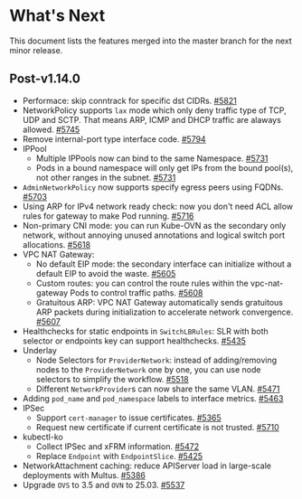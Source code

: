 # What's Next

This document lists the features merged into the master branch for the next minor release.

## Post-v1.14.0

- Performace: skip conntrack for specific dst CIDRs. [#5821](https://github.com/kubeovn/kube-ovn/pull/5821)
- NetworkPolicy supports `lax` mode which only deny traffic type of TCP, UDP and SCTP. That means ARP, ICMP and DHCP traffic are alaways allowed. [#5745](https://github.com/kubeovn/kube-ovn/pull/5745)
- Remove internal-port type interface code. [#5794](https://github.com/kubeovn/kube-ovn/pull/5794)
- IPPool
    - Multiple IPPools now can bind to the same Namespace. [#5731](https://github.com/kubeovn/kube-ovn/pull/5731)
    - Pods in a bound namespace will only get IPs from the bound pool(s), not other ranges in the subnet. [#5731](https://github.com/kubeovn/kube-ovn/pull/5731)
- `AdminNetworkPolicy` now supports specify egress peers using FQDNs. [#5703](https://github.com/kubeovn/kube-ovn/pull/5703)
- Using ARP for IPv4 network ready check: now you don't need ACL allow rules for gateway to make Pod running. [#5716](https://github.com/kubeovn/kube-ovn/pull/5716)
- Non-primary CNI mode: you can run Kube-OVN as the secondary only network, without annoying unused annotations and logical switch port allocations. [#5618](https://github.com/kubeovn/kube-ovn/pull/5618)
- VPC NAT Gateway:
    - No default EIP mode: the secondary interface can initialize without a default EIP to avoid the waste. [#5605](https://github.com/kubeovn/kube-ovn/pull/5605)
    - Custom routes: you can control the route rules within the vpc-nat-gateway Pods to control traffic paths. [#5608](https://github.com/kubeovn/kube-ovn/pull/5608)
    - Gratuitous ARP: VPC NAT Gateway automatically sends gratuitous ARP packets during initialization to accelerate network convergence. [#5607](https://github.com/kubeovn/kube-ovn/pull/5607)
- Healthchecks for static endpoints in `SwitchLBRules`: SLR with both selector or endpoints key can support healthchecks. [#5435](https://github.com/kubeovn/kube-ovn/pull/5435)
- Underlay
    - Node Selectors for `ProviderNetwork`: instead of adding/removing nodes to the `ProviderNetwork` one by one, you can use node selectors to simplify the workflow. [#5518](https://github.com/kubeovn/kube-ovn/pull/5518)
    - Different `NetworkProvider`s can now share the same VLAN. [#5471](https://github.com/kubeovn/kube-ovn/pull/5471)
- Adding `pod_name` and `pod_namespace` labels to interface metrics. [#5463](https://github.com/kubeovn/kube-ovn/pull/5463)
- IPSec
    - Support `cert-manager` to issue certificates. [#5365](https://github.com/kubeovn/kube-ovn/pull/5365)
    - Request new certificate if current certificate is not trusted. [#5710](https://github.com/kubeovn/kube-ovn/pull/5710)
- kubectl-ko
    - Collect IPSec and xFRM information. [#5472](https://github.com/kubeovn/kube-ovn/pull/5472)
    - Replace `Endpoint` with `EndpointSlice`. [#5425](https://github.com/kubeovn/kube-ovn/pull/5425)
- NetworkAttachment caching: reduce APIServer load in large-scale deployments with Multus. [#5386](https://github.com/kubeovn/kube-ovn/pull/5386)
- Upgrade `OVS` to 3.5 and `OVN` to 25.03. [#5537](https://github.com/kubeovn/kube-ovn/pull/5537)
